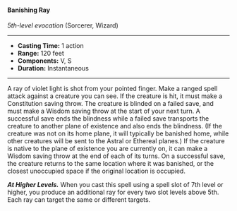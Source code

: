 #### Banishing Ray
*5th-level evocation* (Sorcerer, Wizard)
___
- **Casting Time:** 1 action
- **Range:** 120 feet
- **Components:** V, S
- **Duration:** Instantaneous
---
A ray of violet light is shot from your pointed finger. Make a ranged spell attack against a creature you can see. If the creature is hit, it must make a Constitution saving throw. The creature is blinded on a failed save, and must make a Wisdom saving throw at the start of your next turn. A successful save ends the blindness while a failed save transports the creature to another plane of existence and also ends the blindness. (If the creature was not on its home plane, it will typically be banished home, while other creatures will be sent to the Astral or Ethereal planes.) If the creature is native to the plane of existence you are currently on, it can make a Wisdom saving throw at the end of each of its turns. On a successful save, the creature returns to the same location where it was banished, or the closest unoccupied space if the original location is occupied.

***At Higher Levels.*** When you cast this spell using a spell slot of 7th level or higher, you produce an additional ray for every two slot levels above 5th. Each ray can target the same or different targets.
